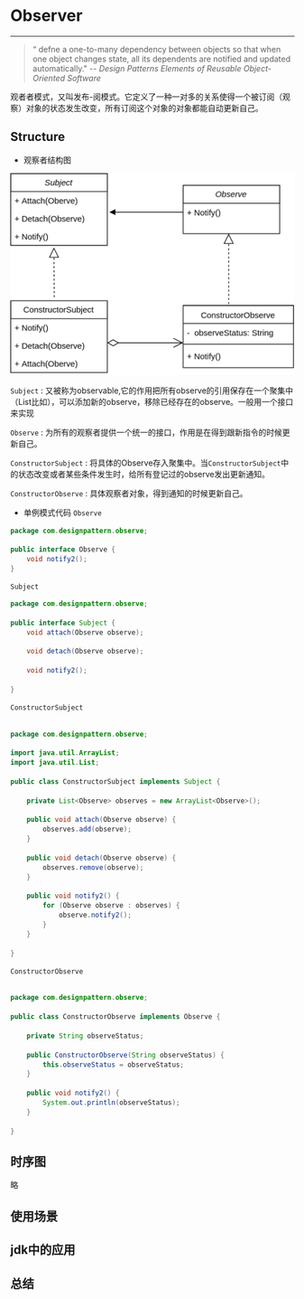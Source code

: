 # Observer

---
> “ defne a one-to-many dependency between objects so that when one object changes
state, all its dependents are notified and updated automatically."
> -- *Design Patterns Elements of Reusable Object-Oriented Software*

观者者模式，又叫发布-阅模式。它定义了一种一对多的关系使得一个被订阅（观察）对象的状态发生改变，所有订阅这个对象的对象都能自动更新自己。
   
   

## Structure

* 观察者结构图

![](img/observe/observe.png)

```Subject``` : 又被称为observable,它的作用把所有observe的引用保存在一个聚集中（List比如），可以添加新的observe，移除已经存在的observe。一般用一个接口来实现

```Observe``` : 为所有的观察者提供一个统一的接口，作用是在得到跟新指令的时候更新自己。

```ConstructorSubject``` : 将具体的Observe存入聚集中。当```ConstructorSubject```中的状态改变或者某些条件发生时，给所有登记过的observe发出更新通知。

```ConstructorObserve``` : 具体观察者对象，得到通知的时候更新自己。

* 单例模式代码
```Observe```

```java
package com.designpattern.observe;

public interface Observe {
    void notify2();
}

```
```Subject```

```java
package com.designpattern.observe;

public interface Subject {
    void attach(Observe observe);

    void detach(Observe observe);

    void notify2();

}


```

```ConstructorSubject```

```java

package com.designpattern.observe;

import java.util.ArrayList;
import java.util.List;

public class ConstructorSubject implements Subject {

    private List<Observe> observes = new ArrayList<Observe>();

    public void attach(Observe observe) {
        observes.add(observe);
    }

    public void detach(Observe observe) {
        observes.remove(observe);
    }

    public void notify2() {
        for (Observe observe : observes) {
            observe.notify2();
        }
    }

}

```

```ConstructorObserve```

```java

package com.designpattern.observe;

public class ConstructorObserve implements Observe {

    private String observeStatus;

    public ConstructorObserve(String observeStatus) {
        this.observeStatus = observeStatus;
    }

    public void notify2() {
        System.out.println(observeStatus);
    }

}


```


## 时序图

略

## 使用场景



## jdk中的应用



## 总结


